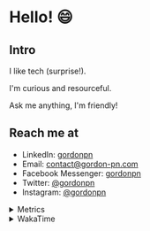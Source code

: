 # Hello! 😄

## Intro

I like tech (surprise!).

I'm curious and resourceful.

Ask me anything, I'm friendly!

## Reach me at

- LinkedIn: [gordonpn](https://www.linkedin.com/in/gordonpn/)
- Email: [contact@gordon-pn.com](mailto:contact@gordon-pn.com)
- Facebook Messenger: [gordonpn](https://www.messenger.com/t/Gordonpn)
- Twitter: [@gordonpn](https://twitter.com/Gordonpn)
- Instagram: [@gordonpn](https://www.instagram.com/gordonpn/)

<details>
  <summary>Metrics</summary>

  <img align="center" src="https://github.com/gordonpn/gordonpn/blob/master/github-metrics.svg" alt="GitHub Metrics">

</details>

<details>
  <summary>WakaTime</summary>

  <!--START_SECTION:waka-->
**I'm an Early 🐤** 

```text
🌞 Morning    175 commits    █████░░░░░░░░░░░░░░░░░░░░   21.32% 
🌆 Daytime    311 commits    █████████░░░░░░░░░░░░░░░░   37.88% 
🌃 Evening    298 commits    █████████░░░░░░░░░░░░░░░░   36.3% 
🌙 Night      37 commits     █░░░░░░░░░░░░░░░░░░░░░░░░   4.51%

```
📅 **I'm Most Productive on Wednesday** 

```text
Monday       125 commits    ███░░░░░░░░░░░░░░░░░░░░░░   15.23% 
Tuesday      100 commits    ███░░░░░░░░░░░░░░░░░░░░░░   12.18% 
Wednesday    186 commits    █████░░░░░░░░░░░░░░░░░░░░   22.66% 
Thursday     111 commits    ███░░░░░░░░░░░░░░░░░░░░░░   13.52% 
Friday       124 commits    ███░░░░░░░░░░░░░░░░░░░░░░   15.1% 
Saturday     61 commits     █░░░░░░░░░░░░░░░░░░░░░░░░   7.43% 
Sunday       114 commits    ███░░░░░░░░░░░░░░░░░░░░░░   13.89%

```


📊 **This Week I Spent My Time On** 

```text
💬 Programming Languages: 
Bash                     6 hrs 7 mins        ██████████████░░░░░░░░░░░   58.31% 
TypeScript               1 hr 45 mins        ████░░░░░░░░░░░░░░░░░░░░░   16.81% 
Java                     1 hr 7 mins         ██░░░░░░░░░░░░░░░░░░░░░░░   10.64% 
XML                      31 mins             █░░░░░░░░░░░░░░░░░░░░░░░░   4.98% 
JSON                     26 mins             █░░░░░░░░░░░░░░░░░░░░░░░░   4.21%

🔥 Editors: 
VS Code                  9 hrs 23 mins       ██████████████████████░░░   89.36% 
IntelliJ                 1 hr 7 mins         ██░░░░░░░░░░░░░░░░░░░░░░░   10.64%

```


 Last Updated on 22/08/2022 20:48:29 UTC
<!--END_SECTION:waka-->
</details>
